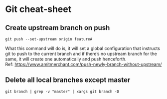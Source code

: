 # Git cheat-sheet

## Create upstream branch on push
```
git push --set-upstream origin featureA
```
What this command will do is, it will set a global configuration that instructs git to push to the current branch and if there’s no upstream branch for the same, it will create one automatically and push henceforth.  
Ref: <https://www.amitmerchant.com/push-newly-branch-without-upstream/>

## Delete all local branches except master
```
git branch | grep -v "master" | xargs git branch -D
```
